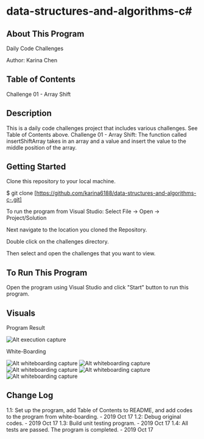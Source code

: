 # data-structures-and-algorithms-c#

## About This Program
Daily Code Challenges

Author: Karina Chen

## Table of Contents
Challenge 01 - Array Shift

## Description
This is a daily code challenges project that includes various challenges. See Table of Contents above.
Challenge 01 - Array Shift: The function called insertShiftArray takes in an array and a value and insert the value to the middle position of the array.

## Getting Started
Clone this repository to your local machine.

$ git clone [https://github.com/karina6188/data-structures-and-algorithms-c-.git]

To run the program from Visual Studio:
Select File -> Open -> Project/Solution

Next navigate to the location you cloned the Repository.

Double click on the challenges directory.

Then select and open the challenges that you want to view.

## To Run This Program
Open the program using Visual Studio and click "Start" button to run this program.


## Visuals

Program Result

![Alt execution capture](/array-shift/result.JPG)

White-Boarding

![Alt whiteboarding capture](assets/1.JPG)
![Alt whiteboarding capture](assets/2.JPG)
![Alt whiteboarding capture](assets/3.JPG)
![Alt whiteboarding capture](assets/4.JPG)
![Alt whiteboarding capture](assets/5.JPG)

## Change Log

1.1: Set up the program, add Table of Contents to README, and add codes to the program from white-boarding. - 2019 Oct 17
1.2: Debug original codes. - 2019 Oct 17
1.3: Build unit testing program. - 2019 Oct 17
1.4: All tests are passed. The program is completed. - 2019 Oct 17
